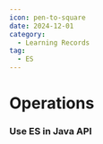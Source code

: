 ```yaml
---
icon: pen-to-square
date: 2024-12-01
category:
  - Learning Records
tag:
  - ES
---
```


# Operations

[//]: # (索引库操作有哪些？)

[//]: # (- 创建索引库：PUT /索引库名)

[//]: # (- 查询索引库：GET /索引库名)

[//]: # (- 删除索引库：DELETE /索引库名)

[//]: # (- 修改索引库，添加字段：PUT /索引库名/_mapping)

[//]: # ()
[//]: # (有了索引库，接下来就可以向索引库中添加数据了。)

[//]: # (文档操作有哪些？)

[//]: # (- 创建文档：POST /{索引库名}/_doc/文档id   { json文档 })

[//]: # (- 查询文档：GET /{索引库名}/_doc/文档id)

[//]: # (- 删除文档：DELETE /{索引库名}/_doc/文档id)

[//]: # (- 修改文档：)

[//]: # (    - 全量修改：PUT /{索引库名}/_doc/文档id { json文档 })

[//]: # (    - 局部修改：POST /{索引库名}/_update/文档id { "doc": {字段}})
  

### Use ES in Java API

